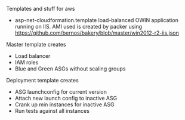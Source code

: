 Templates and stuff for aws

- asp-net-cloudformation.template load-balanced OWIN application running on IIS. AMI used is created by packer using https://github.com/bernos/bakery/blob/master/win2012-r2-iis.json

Master template creates
- Load balancer
- IAM roles
- Blue and Green ASGs without scaling groups

Deployment template creates
- ASG launchconfig for current version
- Attach new launch config to inactive ASG
- Crank up min instances for inactive ASG
- Run tests against all instances
